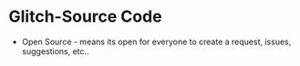 # Glitch-Source Code
- Open Source - means its open for everyone to create a request, issues, suggestions, etc..
